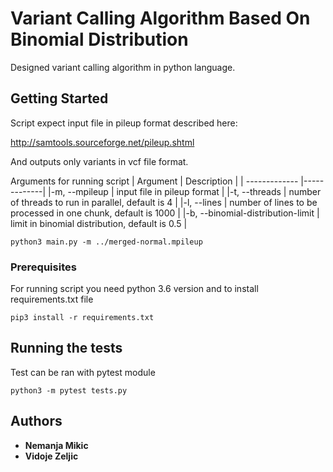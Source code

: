 # Variant Calling Algorithm Based On Binomial Distribution

Designed variant calling algorithm in python language. 

## Getting Started

Script expect input file in pileup format described here:

http://samtools.sourceforge.net/pileup.shtml

And outputs only variants in vcf file format.

Arguments for running script
| Argument        | Description           |
| ------------- |-------------|
|-m, --mpileup 					  | input file in pileup format |
|-t, --threads 					  | number of threads to run in parallel, default is 4 |
|-l, --lines   					  | number of lines to be processed in one chunk, default is 1000 |
|-b, --binomial-distribution-limit | limit in binomial distribution, default is 0.5 |

```
python3 main.py -m ../merged-normal.mpileup                    
```

### Prerequisites

For running script you need python 3.6 version and to install requirements.txt file

```
pip3 install -r requirements.txt
```

## Running the tests

Test can be ran with pytest module

```
python3 -m pytest tests.py
```

## Authors

* **Nemanja Mikic** 
* **Vidoje Zeljic** 
